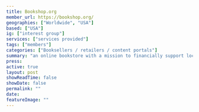 ```yaml
---
title: Bookshop.org
member_url: https://bookshop.org/
geographies: ["Worldwide", "USA"]
based: ["USA"]
ig: ["interest group"] 
services: ["services provided"] 
tags: ["members"]
categories: ["Booksellers / retailers / content portals"]
summary: "an online bookstore with a mission to financially support local, independent bookstores."
press:
active: true
layout: post
showReadTime: false
showDate: false
permalink: ""
date: 
featureImage: ""
---
```


